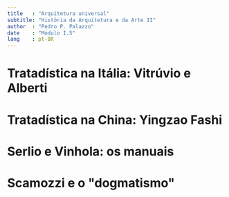 ```yaml
---
title   : "Arquitetura universal"
subtitle: "História da Arquitetura e da Arte II"
author  : "Pedro P. Palazzo"
date    : "Módulo I.5"
lang    : pt-BR
---
```


Tratadística na Itália: Vitrúvio e Alberti
==========================================

Tratadística na China: Yingzao Fashi
====================================

Serlio e Vinhola: os manuais
============================

Scamozzi e o "dogmatismo"
=========================

